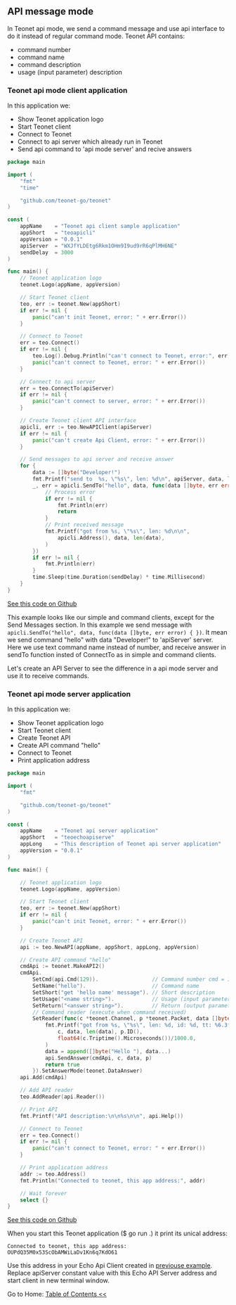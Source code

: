 ## API message mode

In Teonet api mode, we send a command message and use api interface to do it instead of regular command mode. Teonet API contains:

- command number
- command name
- command description
- usage (input parameter) description

### Teonet api mode client application

In this application we:

- Show Teonet application logo
- Start Teonet client
- Connect to Teonet
- Connect to api server which already run in Teonet
- Send api command to 'api mode server' and recive answers

```go
package main

import (
	"fmt"
	"time"

	"github.com/teonet-go/teonet"
)

const (
	appName    = "Teonet api client sample application"
	appShort   = "teoapicli"
	appVersion = "0.0.1"
	apiServer  = "WXJfYLDEtg6Rkm1OHm9I9ud9rR6qPlMH6NE"
	sendDelay  = 3000
)

func main() {
	// Teonet application logo
	teonet.Logo(appName, appVersion)

	// Start Teonet client
	teo, err := teonet.New(appShort)
	if err != nil {
		panic("can't init Teonet, error: " + err.Error())
	}

	// Connect to Teonet
	err = teo.Connect()
	if err != nil {
		teo.Log().Debug.Println("can't connect to Teonet, error:", err)
		panic("can't connect to Teonet, error: " + err.Error())
	}

	// Connect to api server
	err = teo.ConnectTo(apiServer)
	if err != nil {
		panic("can't connect to server, error: " + err.Error())
	}

	// Create Teonet client API interface
	apicli, err := teo.NewAPIClient(apiServer)
	if err != nil {
		panic("can't create Api Client, error: " + err.Error())
	}

	// Send messages to api server and receive answer
	for {
		data := []byte("Developer!")
		fmt.Printf("send to  %s, \"%s\", len: %d\n", apiServer, data, len(data))
		_, err = apicli.SendTo("hello", data, func(data []byte, err error) {
			// Process error
			if err != nil {
				fmt.Println(err)
				return
			}
			// Print received message
			fmt.Printf("got from %s, \"%s\", len: %d\n\n",
				apicli.Address(), data, len(data),
			)
		})
		if err != nil {
			fmt.Println(err)
		}
		time.Sleep(time.Duration(sendDelay) * time.Millisecond)
	}
}
```

[See this code on Github](https://github.com/teonet-go/teonet-examples/blob/main/apicli/main.go)

This example looks like our simple and command clients, except for the Send Messages section. In this example we send message with `apicli.SendTo("hello", data, func(data []byte, err error) { })`. It mean we send command "hello" with data "Developer!" to 'apiServer' server. Here we use text command name instead of number, and receive answer in sendTo function insted of ConnectTo as in simple and command clients.

Let's create an API Server to see the difference in a api mode server and use it to receive commands.

### Teonet api mode server application

In this application we:

- Show Teonet application logo
- Start Teonet client
- Create Teonet API
- Create API command "hello"
- Connect to Teonet
- Print application address

```go
package main

import (
	"fmt"

	"github.com/teonet-go/teonet"
)

const (
	appName    = "Teonet api server application"
	appShort   = "teoechoapiserve"
	appLong    = "This description of Teonet api server application"
	appVersion = "0.0.1"
)

func main() {

	// Teonet application logo
	teonet.Logo(appName, appVersion)

	// Start Teonet client
	teo, err := teonet.New(appShort)
	if err != nil {
		panic("can't init Teonet, error: " + err.Error())
	}

	// Create Teonet API
	api := teo.NewAPI(appName, appShort, appLong, appVersion)

	// Create API command "hello"
	cmdApi := teonet.MakeAPI2()
	cmdApi.
		SetCmd(api.Cmd(129)).                 // Command number cmd = 129
		SetName("hello").                     // Command name
		SetShort("get 'hello name' message"). // Short description
		SetUsage("<name string>").            // Usage (input parameter)
		SetReturn("<answer string>").         // Return (output parameters)
		// Command reader (execute when command received)
		SetReader(func(c *teonet.Channel, p *teonet.Packet, data []byte) bool {
			fmt.Printf("got from %s, \"%s\", len: %d, id: %d, tt: %6.3fms\n",
				c, data, len(data), p.ID(),
				float64(c.Triptime().Microseconds())/1000.0,
			)
			data = append([]byte("Hello "), data...)
			api.SendAnswer(cmdApi, c, data, p)
			return true
		}).SetAnswerMode(teonet.DataAnswer)
	api.Add(cmdApi)

	// Add API reader
	teo.AddReader(api.Reader())

	// Print API
	fmt.Printf("API description:\n\n%s\n\n", api.Help())

	// Connect to Teonet
	err = teo.Connect()
	if err != nil {
		panic("can't connect to Teonet, error: " + err.Error())
	}

	// Print application address
	addr := teo.Address()
	fmt.Println("Connected to teonet, this app address:", addr)

	// Wait forever
	select {}
}
```

[See this code on Github](https://github.com/teonet-go/teonet-examples/blob/main/apiserve/main.go)

When you start this Teonet application ($ go run .) it print its unical address:

```
Connected to teonet, this app address: OUPdQ35M0x53ScObAMWiLaDv1Kn6q7KdO61
```

Use this address in your Echo Api Client created in [previouse example](#teonet-api-mode-client-application). Replace apiServer constant value with this Echo API Server address and start client in new terminal window.

Go to Home: [Table of Contents <<](https://github.com/teonet-go#table-of-Contents)
